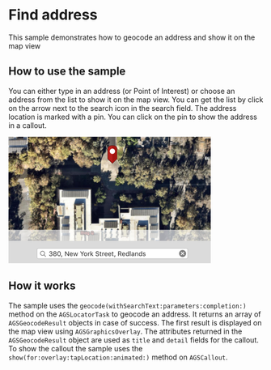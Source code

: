# Find address

This sample demonstrates how to geocode an address and show it on the map view


## How to use the sample

You can either type in an address (or Point of Interest) or choose an address from the list to show it on the map view. You can get the list by click on the arrow next to the search icon in the search field. The address location is marked with a pin. You can click on the pin to show the address in a callout.


![](image1.png)


## How it works

The sample uses the `geocode(withSearchText:parameters:completion:)` method on the `AGSLocatorTask` to geocode an address. It returns an array of `AGSGeocodeResult` objects in case of success. The first result is displayed on the map view using `AGSGraphicsOverlay`. The attributes returned in the `AGSGeocodeResult` object are used as `title` and `detail` fields for the callout.  To show the callout the sample uses the `show(for:overlay:tapLocation:animated:)` method on `AGSCallout`.




